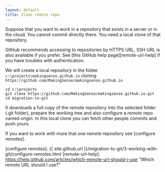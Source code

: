 ```yaml
---
layout: default
title: Clone remote repo
---
```


Suppose that you want to work in a repository that exists in a server or in the 
cloud. You cannot commit directly there. You need a local clone of that 
repository.

GitHub recommends accessing to repositories by HTTPS URL, SSH URL is also 
available if you prefer. See [this GitHub help page][remote-url-help] if you 
have troubles with authentication.  

We will create a local repository in the folder `c:\projects\makingsense.github.io` 
cloning `https://github.com/MakingSense/makingsense.github.io`

    cd c:\projects 
	git clone https://github.com/MakingSense/makingsense.github.io.git
	cd migration-to-git

It downloads a full copy of the remote repository into the selected folder 
(.git folder), prepare the working tree and also configure a _remote_ repo 
named _origin_. In this local clone you can fetch other people commits and push yours.

If you want to work with more that one remote repository see [configure remotes].

[configure remotes]: {{ site.github.url }}/migration-to-git/3-working-with-git/configure-remotes.html
[remote-url-help]: https://help.github.com/articles/which-remote-url-should-i-use "Which remote URL should I use?"

